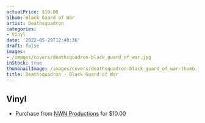 ```yaml
---
actualPrice: $10.00
album: Black Guard of War
artist: Deathsquadron
categories:
- Vinyl
date: '2022-05-29T12:40:36'
draft: false
images:
- /images/covers/deathsquadron-black_guard_of_war.jpg
inStock: true
thumbnailImage: /images/covers/deathsquadron-black_guard_of_war-thumb.jpg
title: Deathsquadron - Black Guard of War
---
```


## Vinyl
* Purchase from [NWN Productions](http://shop.nwnprod.com/index.php?route=product/product&path=76&product_id=23865&sort=pd.name&order=ASC) for $10.00
